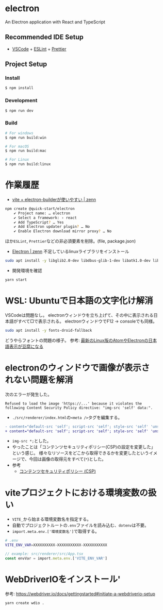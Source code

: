 # electron

An Electron application with React and TypeScript

## Recommended IDE Setup

- [VSCode](https://code.visualstudio.com/) + [ESLint](https://marketplace.visualstudio.com/items?itemName=dbaeumer.vscode-eslint) + [Prettier](https://marketplace.visualstudio.com/items?itemName=esbenp.prettier-vscode)

## Project Setup

### Install

```bash
$ npm install
```

### Development

```bash
$ npm run dev
```

### Build

```bash
# For windows
$ npm run build:win

# For macOS
$ npm run build:mac

# For Linux
$ npm run build:linux
```

# 作業履歴
- [vite + electron-builderが使いやすい | zenn](https://zenn.dev/hikaelis/articles/b0e68ec5f7a30e)
```sh
npm create @quick-start/electron
    ✔ Project name: … electron
    ✔ Select a framework: › react
    ✔ Add TypeScript? … Yes
    ✔ Add Electron updater plugin? … No
    ✔ Enable Electron download mirror proxy? … No
```
ほか`ESLint`, `Prettier`などの非必須要素を削除。(file, package.json)

- [Electron | zenn](https://zenn.dev/link/comments/ff8b319fce45a7)
不足しているlinuxライブラリをインストール
```sh
sudo apt install -y libglib2.0-dev libdbus-glib-1-dev libatk1.0-dev libatk-bridge2.0-dev libcups2-dev libdrm-dev libgtk-3-dev libasound2-dev
```

- 開発環境を確認
```sh
yarn start
```

# WSL: Ubuntuで日本語の文字化け解消
VSCodeは問題なし。
electronウィンドウを立ち上げて、その中に表示される日本語がすべて□で表示される。
electronウィンドウでF12 -> consoleでも同様。

```sh
sudo apt install -y fonts-droid-fallback
```
どうやらフォントの問題の様子。
参考: [最新のLinux版のAtomやElectronの日本語表示が豆腐になる](https://qiita.com/kjunichi/items/4bb9a4ec879f85865307)

# electronのウィンドウで画像が表示されない問題を解消
次のエラーが発生した。
```log
Refused to load the image 'https://...' because it violates the following Content Security Policy directive: "img-src 'self' data:".
```

- `./src/renderer/index.html`の`<meta />`タグを編集する。
```diff
- content="default-src 'self'; script-src 'self'; style-src 'self' 'unsafe-inline'; img-src 'self' data:"
+ content="default-src 'self'; script-src 'self'; style-src 'self' 'unsafe-inline'; img-src *;"
```
- `img-src *;`とした。
- やったことは「コンテンツセキュリティポリシー(CSP)の設定を変更した」という感じ。
様々なリソースをどこから取得できるかを変更したというイメージで、今回は画像の取得元をすべて(`*`)とした。
- 参考
    - [コンテンツセキュリティポリシー (CSP)](https://developer.mozilla.org/ja/docs/Web/HTTP/CSP#%E4%BE%8B_3)

# viteプロジェクトにおける環境変数の扱い
- `VITE_`から始まる環境変数名を指定する。
- 自動でプロジェクトルートの`.env`ファイルを読み込む、`dotenv`は不要。
- `import.meta.env.['環境変数名']`で取得する。
```sh
# .env
VITE_ENV_VAR=XXXXXXXXXX-XXXXXXXXXXX-XXXXXXXXXXX
```

```ts
// example: src/renderer/src/App.tsx
const envVar = import.meta.env.['VITE_ENV_VAR']
```

# WebDriverIOをインストール'
参考: https://webdriver.io/docs/gettingstarted#initiate-a-webdriverio-setup
```sh
yarn create wdio .
```
